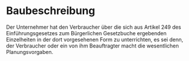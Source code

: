 # Baubeschreibung

Der Unternehmer hat den Verbraucher über die sich aus Artikel 249 des Einführungsgesetzes zum Bürgerlichen Gesetzbuche ergebenden Einzelheiten in der dort vorgesehenen Form zu unterrichten, es sei denn, der Verbraucher oder ein von ihm Beauftragter macht die wesentlichen Planungsvorgaben. 

